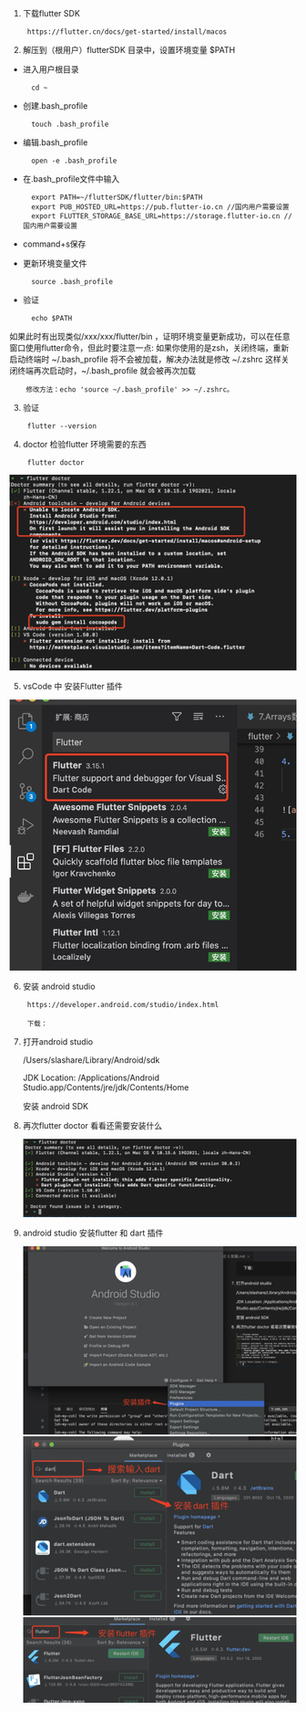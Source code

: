 1. 下载flutter SDK

        https://flutter.cn/docs/get-started/install/macos

2. 解压到（根用户）flutterSDK 目录中，设置环境变量 $PATH

+ 进入用户根目录

        cd ~

+ 创建.bash_profile

        touch .bash_profile
+ 编辑.bash_profile

        open -e .bash_profile
+ 在.bash_profile文件中输入

        export PATH=~/flutterSDK/flutter/bin:$PATH
        export PUB_HOSTED_URL=https://pub.flutter-io.cn //国内用户需要设置
        export FLUTTER_STORAGE_BASE_URL=https://storage.flutter-io.cn //国内用户需要设置

+ command+s保存

+ 更新环境变量文件

        source .bash_profile
+ 验证

        echo $PATH

如果此时有出现类似/xxx/xxx/flutter/bin ，证明环境变量更新成功，可以在任意窗口使用flutter命令，但此时要注意一点: 如果你使用的是zsh，关闭终端，重新启动终端时 ~/.bash_profile 将不会被加载，解决办法就是修改 ~/.zshrc 这样关闭终端再次启动时，~/.bash_profile 就会被再次加载

        修改方法：echo 'source ~/.bash_profile' >> ~/.zshrc。

3. 验证

        flutter --version

4. doctor 检验flutter 环境需要的东西

        flutter doctor

![avartar](../dart/assets/env.jpg)

5. vsCode 中 安装Flutter 插件

![avartar](../dart/assets/vscode.jpg)

6. 安装 android studio

        https://developer.android.com/studio/index.html

        下载：


7. 打开android studio 

    /Users/slashare/Library/Android/sdk

    JDK Location: /Applications/Android Studio.app/Contents/jre/jdk/Contents/Home

    安装 android SDK

8. 再次flutter doctor 看看还需要安装什么

   ![avartar](../dart/assets/flutterDoctor.jpg)

9. android studio 安装flutter 和 dart 插件

   ![avartar](../dart/assets/androidPlugins.jpg)
   ![avartar](../dart/assets/androidPlugins1.jpg)
   ![avartar](../dart/assets/androidPlugins2.jpg)